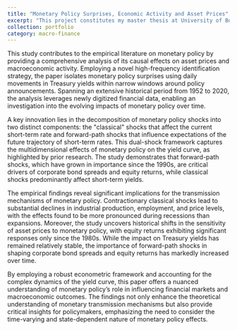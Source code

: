 ```yaml
---
title: "Monetary Policy Surprises, Economic Activity and Asset Prices"
excerpt: "This project constitutes my master thesis at University of Bonn <br/><img src='/images/500x300.png'>"
collection: portfolio
category: macro-finance
---
```


This study contributes to the empirical literature on monetary policy by providing a comprehensive analysis of its causal effects on asset prices and macroeconomic activity. Employing a novel high-frequency identification strategy, the paper isolates monetary policy surprises using daily movements in Treasury yields within narrow windows around policy announcements. Spanning an extensive historical period from 1952 to 2020, the analysis leverages newly digitized financial data, enabling an investigation into the evolving impacts of monetary policy over time.

A key innovation lies in the decomposition of monetary policy shocks into two distinct components: the "classical" shocks that affect the current short-term rate and forward-path shocks that influence expectations of the future trajectory of short-term rates. This dual-shock framework captures the multidimensional effects of monetary policy on the yield curve, as highlighted by prior research. The study demonstrates that forward-path shocks, which have grown in importance since the 1990s, are critical drivers of corporate bond spreads and equity returns, while classical shocks predominantly affect short-term yields.

The empirical findings reveal significant implications for the transmission mechanisms of monetary policy. Contractionary classical shocks lead to substantial declines in industrial production, employment, and price levels, with the effects found to be more pronounced during recessions than expansions. Moreover, the study uncovers historical shifts in the sensitivity of asset prices to monetary policy, with equity returns exhibiting significant responses only since the 1980s. While the impact on Treasury yields has remained relatively stable, the importance of forward-path shocks in shaping corporate bond spreads and equity returns has markedly increased over time.

By employing a robust econometric framework and accounting for the complex dynamics of the yield curve, this paper offers a nuanced understanding of monetary policy’s role in influencing financial markets and macroeconomic outcomes. The findings not only enhance the theoretical understanding of monetary transmission mechanisms but also provide critical insights for policymakers, emphasizing the need to consider the time-varying and state-dependent nature of monetary policy effects.